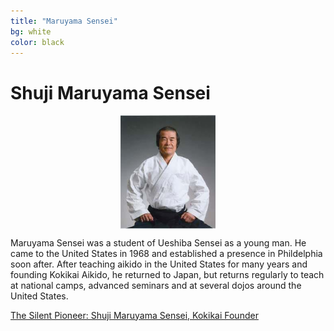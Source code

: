 ```yaml
---
title: "Maruyama Sensei"
bg: white
color: black
---
```


# Shuji Maruyama Sensei


<img src="img/sensei.jpg" style="display: block; margin: auto; width: 30%" >

Maruyama Sensei was a student of Ueshiba Sensei as a young man. He came to the United States in 1968 and established a presence in 
Phildelphia soon after. After teaching aikido in the United States for many years and founding Kokikai Aikido, he returned to Japan, but 
returns regularly to teach at national camps, advanced seminars and at several dojos around the United States. 

<a href="http://www.nippon-kan.org/writings/the-silent-pioneer-shuji-maruyama-sensei-kokikai-founder/" target="_blank">The Silent Pioneer: Shuji Maruyama Sensei, Kokikai Founder</a>
